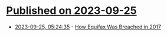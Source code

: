 # [Published on 2023-09-25](index.md)

* [2023-09-25, 05:24:35](https://lobste.rs/s/blulbx/how_equifax_was_breached_2017) - [How Equifax Was Breached in 2017](https://blog.0x7d0.dev/history/how-equifax-was-breached-in-2017/)

